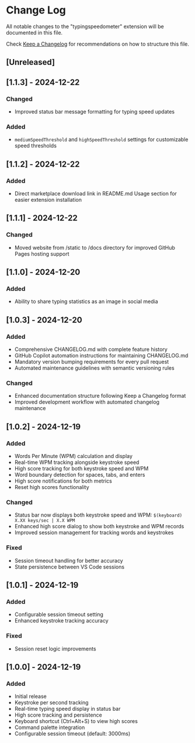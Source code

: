 # Change Log

All notable changes to the "typingspeedometer" extension will be documented in this file.

Check [Keep a Changelog](http://keepachangelog.com/) for recommendations on how to structure this file.

## [Unreleased]

## [1.1.3] - 2024-12-22

### Changed
- Improved status bar message formatting for typing speed updates

### Added
- `mediumSpeedThreshold` and `highSpeedThreshold` settings for customizable speed thresholds

## [1.1.2] - 2024-12-22

### Added
- Direct marketplace download link in README.md Usage section for easier extension installation

## [1.1.1] - 2024-12-22

### Changed
- Moved website from /static to /docs directory for improved GitHub Pages hosting support

## [1.1.0] - 2024-12-20

### Added
- Ability to share typing statistics as an image in social media

## [1.0.3] - 2024-12-20

### Added
- Comprehensive CHANGELOG.md with complete feature history
- GitHub Copilot automation instructions for maintaining CHANGELOG.md
- Mandatory version bumping requirements for every pull request
- Automated maintenance guidelines with semantic versioning rules

### Changed
- Enhanced documentation structure following Keep a Changelog format
- Improved development workflow with automated changelog maintenance

## [1.0.2] - 2024-12-19

### Added
- Words Per Minute (WPM) calculation and display
- Real-time WPM tracking alongside keystroke speed
- High score tracking for both keystroke speed and WPM
- Word boundary detection for spaces, tabs, and enters
- High score notifications for both metrics
- Reset high scores functionality

### Changed
- Status bar now displays both keystroke speed and WPM: `$(keyboard) X.XX keys/sec | X.X WPM`
- Enhanced high score dialog to show both keystroke and WPM records
- Improved session management for tracking words and keystrokes

### Fixed
- Session timeout handling for better accuracy
- State persistence between VS Code sessions

## [1.0.1] - 2024-12-19

### Added
- Configurable session timeout setting
- Enhanced keystroke tracking accuracy

### Fixed
- Session reset logic improvements

## [1.0.0] - 2024-12-19

### Added
- Initial release
- Keystroke per second tracking
- Real-time typing speed display in status bar
- High score tracking and persistence
- Keyboard shortcut (Ctrl+Alt+S) to view high scores
- Command palette integration
- Configurable session timeout (default: 3000ms)